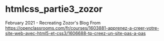 # htmlcss_partie3_zozor
February 2021 - Recreating Zozor's Blog
From https://openclassrooms.com/fr/courses/1603881-apprenez-a-creer-votre-site-web-avec-html5-et-css3/1606688-tp-creez-un-site-pas-a-pas
